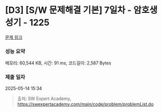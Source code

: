 # [D3] [S/W 문제해결 기본] 7일차 - 암호생성기 - 1225 

[문제 링크](https://swexpertacademy.com/main/code/problem/problemDetail.do?contestProbId=AV14uWl6AF0CFAYD) 

### 성능 요약

메모리: 60,544 KB, 시간: 91 ms, 코드길이: 2,587 Bytes

### 제출 일자

2025-05-14 15:34



> 출처: SW Expert Academy, https://swexpertacademy.com/main/code/problem/problemList.do